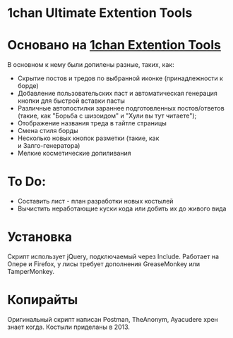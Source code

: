 1chan Ultimate Extention Tools
==========

Основано на [1chan Extention Tools](https://github.com/ayakudere/1chan-Extension-Tools)
=====

В основном к нему были допилены разные, таких, как:
* Скрытие постов и тредов по выбранной иконке (принадлежности к борде)
* Добавление пользовательских паст и автоматическая генерация кнопки для быстрой вставки пасты
* Различные автопостилки зараннее подготовленных постов/ответов (такие, как "Борьба с шизоидом" и "Хули вы тут читаете");
* Отображение названия треда в тайтле страницы
* Смена стиля борды
* Несколько новых кнопок разметки (такие, как <br> и Залго-генератора)
* Мелкие косметические допиливания


To Do:
=====
* Составить лист - план разработки новых костылей
* Вычистить неработающие куски кода или добить их до живого вида


Установка
====
Скрипт использует jQuery, подключаемый через Include.
Работает на Опере и Firefox, у лисы требует дополнения GreaseMonkey или TamperMonkey.



Копирайты
==

Оригинальный скрипт написан Postman, TheAnonym, Ayacudere хрен знает когда. Костыли приделаны в 2013.

